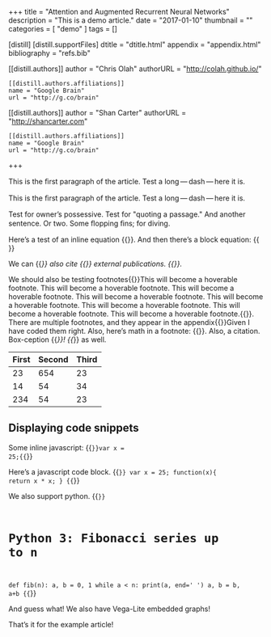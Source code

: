 +++
title = "Attention and Augmented Recurrent Neural Networks"
description = "This is a demo article."
date = "2017-01-10"
thumbnail = ""
categories = [
  "demo"
]
tags = []

[distill]
  [distill.supportFiles]
  dtitle = "dtitle.html"
  appendix = "appendix.html"
  bibliography = "refs.bib"

  [[distill.authors]]
  author = "Chris Olah"
  authorURL = "http://colah.github.io/"

    [[distill.authors.affiliations]]
    name = "Google Brain"
    url = "http://g.co/brain"

  [[distill.authors]]
  author = "Shan Carter"
  authorURL = "http://shancarter.com"

    [[distill.authors.affiliations]]
    name = "Google Brain"
    url = "http://g.co/brain"
+++

<d-abstract>
  <p>This is the ﬁrst paragraph of the article. Test a long — dash — here it is.</p>
</d-abstract>

This is the ﬁrst paragraph of the article. Test a long — dash — here it is.

Test for owner’s possessive. Test for "quoting a passage." And another sentence. Or two. Some ﬂopping ﬁns; for diving.

Here’s a test of an inline equation {{<math>}}c = a^2 + b^2{{</math>}}. And then there’s a block equation:
{{<math block="true">}}
c = \pm \sqrt{ \sum\limits_{i=0}^{n}{a^{222} + b^2}}
{{</math>}}

We can {{<cite bib="mercier2011humans">}} also cite {{<cite bib="gregor2015draw,mercier2011humans">}} external publications. {{<cite bib="dong2014image,dumoulin2016guide,mordvintsev2015inceptionism">}}.

We should also be testing footnotes{{<footnote>}}This will become a hoverable footnote. This will become a hoverable footnote. This will become a hoverable footnote. This will become a hoverable footnote. This will become a hoverable footnote. This will become a hoverable footnote. This will become a hoverable footnote. This will become a hoverable footnote.{{</footnote>}}. There are multiple footnotes, and they appear in the appendix{{<footnote>}}Given I have coded them right. Also, here’s math in a footnote: {{<math>}}c = \sum_0^i{x}{{</math>}}. Also, a citation. Box-ception {{<cite bib="gregor2015draw">}}! {{</footnote>}} as well.

| **First** | **Second** | **Third** |
| --------- | ---------- | --------- |
| 23        | 654        | 23        |
| 14        | 54         | 34        |
| 234       | 54         | 23        |

## Displaying code snippets

Some inline javascript: {{<code language="javascript">}}var x = 25;{{</code>}}

Here’s a javascript code block.
{{<code language="javascript" block="true">}}
var x = 25;
function(x){
return x \* x;
}
{{</code>}}

We also support python.
{{<code language="python" block="true">}}

# Python 3: Fibonacci series up to n

def fib(n):
a, b = 0, 1
while a &lt; n:
print(a, end=' ')
a, b = b, a+b
{{</code>}}

And guess what! We also have Vega-Lite embedded graphs!

That’s it for the example article!
